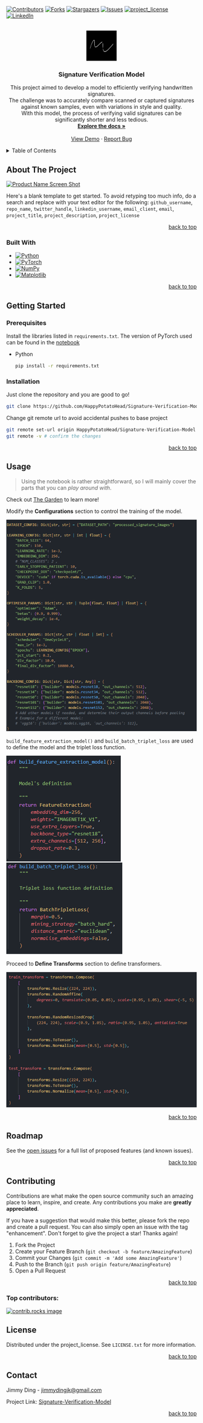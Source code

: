 <a id="readme-top"></a>

[![Contributors][contributors-shield]][contributors-url]
[![Forks][forks-shield]][forks-url]
[![Stargazers][stars-shield]][stars-url]
[![Issues][issues-shield]][issues-url]
[![project_license][license-shield]][license-url]
[![LinkedIn][linkedin-shield]][linkedin-url]


<!-- PROJECT LOGO -->
<br />
<div align="center">
  <a href="https://github.com/HappyPotatoHead/Signature-Verification-Model">
    <img src="images/logo.png" alt="Logo" width="80" height="80">
  </a>

<h3 align="center">Signature Verification Model</h3>

  <p align="center">
    This project aimed to develop a model to efficiently verifying handwritten signatures. <br>The challenge was to accurately compare scanned or captured signatures against known samples, even with variations in style and quality. 
    <br>With this model, the process of verifying valid signatures can be significantly shorter and less tedious.
    <br />
    <a href="https://github.com/HappyPotatoHead/Signature-Verification-Model"><strong>Explore the docs »</strong></a>
    <br />
    <br />
    <a href="https://github.com/HappyPotatoHead/Signature-Verification-Model">View Demo</a>
    &middot;
    <a href="https://github.com/HappyPotatoHead/Signature-Verification-Model/issues/new?labels=bug&template=bug-report---.md">Report Bug</a>
  </p>
</div>

<!-- TABLE OF CONTENTS -->
<details>
  <summary>Table of Contents</summary>
  <ol>
    <li>
      <a href="#about-the-project">About The Project</a>
      <ul>
        <li><a href="#built-with">Built With</a></li>
      </ul>
    </li>
    <li>
      <a href="#getting-started">Getting Started</a>
      <ul>
        <li><a href="#prerequisites">Prerequisites</a></li>
        <li><a href="#installation">Installation</a></li>
      </ul>
    </li>
    <li><a href="#usage">Usage</a></li>
    <li><a href="#roadmap">Roadmap</a></li>
    <li><a href="#contributing">Contributing</a></li>
    <li><a href="#license">License</a></li>
    <li><a href="#contact">Contact</a></li>
    <li><a href="#acknowledgments">Acknowledgments</a></li>
  </ol>
</details>

<!-- ABOUT THE PROJECT -->
## About The Project

[![Product Name Screen Shot][product-screenshot]](https://example.com)

Here's a blank template to get started. To avoid retyping too much info, do a search and replace with your text editor for the following: `github_username`, `repo_name`, `twitter_handle`, `linkedin_username`, `email_client`, `email`, `project_title`, `project_description`, `project_license`

<p align="right"><a href="#readme-top">back to top</a></p>



### Built With

* [![Python][Python]][Python-url]
* [![PyTorch][PyTorch]][PyTorch-url]
* [![NumPy][NumPy]][NumPy]
* [![Matplotlib][Matplotlib]][Matplotlib-url]

<p align="right"><a href="#readme-top">back to top</a></p>


<!-- GETTING STARTED -->
## Getting Started

### Prerequisites

Install the libraries listed in `requirements.txt`. The version of PyTorch used can be found in the [notebook](https://github.com/HappyPotatoHead/Signature-Verification-Model/blob/main/resnet_model.ipynb)

* Python
  ```sh
  pip install -r requirements.txt
  ```

### Installation

Just clone the repository and you are good to go!

```sh
git clone https://github.com/HappyPotatoHead/Signature-Verification-Model.git
```

Change git remote url to avoid accidental pushes to base project
```sh
git remote set-url origin HappyPotatoHead/Signature-Verification-Model
git remote -v # confirm the changes
```

<p align="right"><a href="#readme-top">back to top</a></p>



<!-- USAGE EXAMPLES -->
## Usage

> Using the notebook is rather straightforward, so I will mainly cover the parts that you can *play around with*.

Check out [The Garden](https://happypotatohead.github.io/project-garden/AI--and--Deep-Learning/Offline-Signature-Verification-System) to learn more!

Modify the **Configurations** section to control the training of the model.

![Notebook Setup and Configurations](images/configurations.png)

`build_feature_extraction_model()` and `build_batch_triplet_loss` are used to define the model and the triplet loss function. 

![Model builder](images/model_builder.png) ![alt text](images/loss_function_builder.png)

Proceed to **Define Transforms** section to define transformers. 

![Transformers' definition](images/define_transformers.png)

<p align="right"><a href="#readme-top">back to top</a></p>



<!-- ROADMAP -->
## Roadmap

See the [open issues](https://github.com/HappyPotatoHead/Signature-Verification-Model/issues) for a full list of proposed features (and known issues).

<p align="right"><a href="#readme-top">back to top</a></p>



<!-- CONTRIBUTING -->
## Contributing

Contributions are what make the open source community such an amazing place to learn, inspire, and create. Any contributions you make are **greatly appreciated**.

If you have a suggestion that would make this better, please fork the repo and create a pull request. You can also simply open an issue with the tag "enhancement".
Don't forget to give the project a star! Thanks again!

1. Fork the Project
2. Create your Feature Branch (`git checkout -b feature/AmazingFeature`)
3. Commit your Changes (`git commit -m 'Add some AmazingFeature'`)
4. Push to the Branch (`git push origin feature/AmazingFeature`)
5. Open a Pull Request

<p align="right"><a href="#readme-top">back to top</a></p>

### Top contributors:

<a href="https://github.com/HappyPotatoHead/Signature-Verification-Model/graphs/contributors">
  <img src="https://contrib.rocks/image?repo=HappyPotatoHead/Signature-Verification-Model" alt="contrib.rocks image" />
</a>

<!-- LICENSE -->
## License

Distributed under the project_license. See `LICENSE.txt` for more information.

<p align="right"><a href="#readme-top">back to top</a></p>



<!-- CONTACT -->
## Contact

Jimmy Ding - jimmydingjk@gmail.com

Project Link: [Signature-Verification-Model](https://github.com/HappyPotatoHead/Signature-Verification-Model)

<p align="right"><a href="#readme-top">back to top</a></p>



<!-- MARKDOWN LINKS & IMAGES -->
<!-- https://www.markdownguide.org/basic-syntax/#reference-style-links -->
[contributors-shield]: https://img.shields.io/github/contributors/HappyPotatoHead/Signature-Verification-Model.svg?style=for-the-badge
[contributors-url]: https://github.com/HappyPotatoHead/Signature-Verification-Model/graphs/contributors
[forks-shield]: https://img.shields.io/github/forks/HappyPotatoHead/Signature-Verification-Model.svg?style=for-the-badge
[forks-url]: https://github.com/HappyPotatoHead/Signature-Verification-Model/network/members
[stars-shield]: https://img.shields.io/github/stars/HappyPotatoHead/Signature-Verification-Model.svg?style=for-the-badge
[stars-url]: https://github.com/HappyPotatoHead/Signature-Verification-Model/stargazers
[issues-shield]: https://img.shields.io/github/issues/HappyPotatoHead/Signature-Verification-Model.svg?style=for-the-badge
[issues-url]: https://github.com/HappyPotatoHead/Signature-Verification-Model/issues
[license-shield]: https://img.shields.io/github/license/HappyPotatoHead/Signature-Verification-Model.svg?style=for-the-badge
[license-url]: https://github.com/HappyPotatoHead/Signature-Verification-Model/blob/master/LICENSE.txt
[linkedin-shield]: https://img.shields.io/badge/-LinkedIn-black.svg?style=for-the-badge&logo=linkedin&colorB=555
[linkedin-url]: https://linkedin.com/in/linkedin_username
[product-screenshot]: images/screenshot.png

[Python]: https://img.shields.io/badge/Python-3776AB?logo=python&logoColor=fff
[Python-url]: https://www.python.org/

[Matplotlib]: https://custom-icon-badges.demolab.com/badge/Matplotlib-71D291?logo=matplotlib&logoColor=fff
[Matplotlib-url]: https://matplotlib.org/

[NumPy]: https://img.shields.io/badge/NumPy-4DABCF?logo=numpy&logoColor=fff
[NumPy-url]: https://numpy.org/

[PyTorch]: https://img.shields.io/badge/PyTorch-ee4c2c?logo=pytorch&logoColor=white
[PyTorch-url]: https://docs.pytorch.org/docs/stable/index.html

[Scikit-learn]: https://img.shields.io/badge/-scikit--learn-%23F7931E?logo=scikit-learn&logoColor=white
[Scikit-learn]: https://scikit-learn.org/stable/